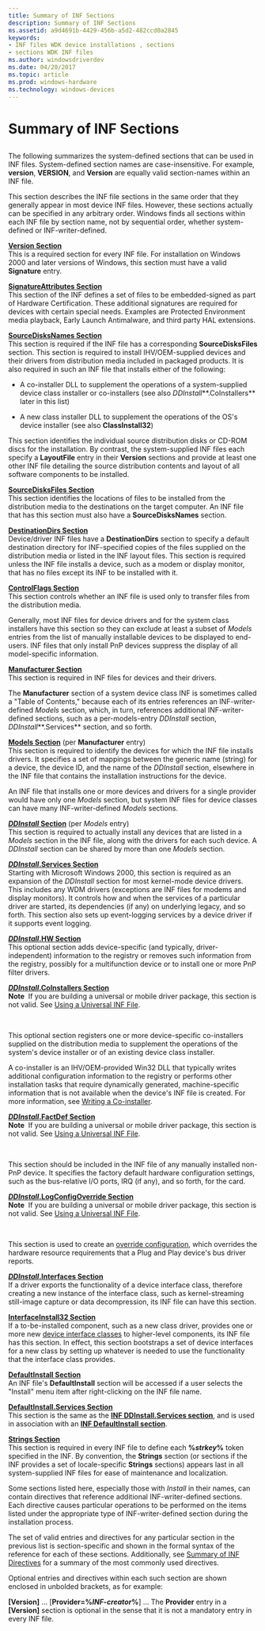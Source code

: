 ```yaml
---
title: Summary of INF Sections
description: Summary of INF Sections
ms.assetid: a9d4691b-4429-456b-a5d2-482ccd0a2845
keywords:
- INF files WDK device installations , sections
- sections WDK INF files
ms.author: windowsdriverdev
ms.date: 04/20/2017
ms.topic: article
ms.prod: windows-hardware
ms.technology: windows-devices
---
```


# Summary of INF Sections


## <a href="" id="ddk-summary-of-inf-sections-dg"></a>


The following summarizes the system-defined sections that can be used in INF files. System-defined section names are case-insensitive. For example, **version**, **VERSION**, and **Version** are equally valid section-names within an INF file.

This section describes the INF file sections in the same order that they generally appear in most device INF files. However, these sections actually can be specified in any arbitrary order. Windows finds all sections within each INF file by section name, not by sequential order, whether system-defined or INF-writer-defined.

<a href="" id="version-section"></a>[**Version Section**](inf-version-section.md)  
This is a required section for every INF file. For installation on Windows 2000 and later versions of Windows, this section must have a valid **Signature** entry.

<a href="" id="signatureattributes-section"></a>[**SignatureAttributes Section**](inf-signatureattributes-section.md)  
This section of the INF defines a set of files to be embedded-signed as part of Hardware Certification. These additional signatures are required for devices with certain special needs. Examples are Protected Environment media playback, Early Launch Antimalware, and third party HAL extensions.

<a href="" id="sourcedisksnames-section"></a>[**SourceDisksNames Section**](inf-sourcedisksnames-section.md)  
This section is required if the INF file has a corresponding **SourceDisksFiles** section. This section is required to install IHV/OEM-supplied devices and their drivers from distribution media included in packaged products. It is also required in such an INF file that installs either of the following:

-   A co-installer DLL to supplement the operations of a system-supplied device class installer or co-installers (see also *DDInstall***.CoInstallers** later in this list)

-   A new class installer DLL to supplement the operations of the OS's device installer (see also **ClassInstall32**)

This section identifies the individual source distribution disks or CD-ROM discs for the installation. By contrast, the system-supplied INF files each specify a **LayoutFile** entry in their **Version** sections and provide at least one other INF file detailing the source distribution contents and layout of all software components to be installed.

<a href="" id="sourcedisksfiles-section"></a>[**SourceDisksFiles Section**](inf-sourcedisksfiles-section.md)  
This section identifies the locations of files to be installed from the distribution media to the destinations on the target computer. An INF file that has this section must also have a **SourceDisksNames** section.

<a href="" id="destinationdirs-section"></a>[**DestinationDirs Section**](inf-destinationdirs-section.md)  
Device/driver INF files have a **DestinationDirs** section to specify a default destination directory for INF-specified copies of the files supplied on the distribution media or listed in the INF layout files. This section is required unless the INF file installs a device, such as a modem or display monitor, that has no files except its INF to be installed with it.

<a href="" id="controlflags-section"></a>[**ControlFlags Section**](inf-controlflags-section.md)  
This section controls whether an INF file is used only to transfer files from the distribution media.

Generally, most INF files for device drivers and for the system class installers have this section so they can exclude at least a subset of *Models* entries from the list of manually installable devices to be displayed to end-users. INF files that only install PnP devices suppress the display of all model-specific information.

<a href="" id="manufacturer-section"></a>[**Manufacturer Section**](inf-manufacturer-section.md)  
This section is required in INF files for devices and their drivers.

The **Manufacturer** section of a system device class INF is sometimes called a "Table of Contents," because each of its entries references an INF-writer-defined *Models* section, which, in turn, references additional INF-writer-defined sections, such as a per-models-entry *DDInstall* section, *DDInstall***.Services** section, and so forth.

<a href="" id="models-section--per-manufacturer-entry--"></a>[**Models Section**](inf-models-section.md) (per **Manufacturer** entry)   
This section is required to identify the devices for which the INF file installs drivers. It specifies a set of mappings between the generic name (string) for a device, the device ID, and the name of the *DDInstall* section, elsewhere in the INF file that contains the installation instructions for the device.

An INF file that installs one or more devices and drivers for a single provider would have only one *Models* section, but system INF files for device classes can have many INF-writer-defined *Models* sections.

<a href="" id="ddinstall-section--per-models-entry--"></a>[***DDInstall* Section**](inf-ddinstall-section.md) (per *Models* entry)   
This section is required to actually install any devices that are listed in a *Models* section in the INF file, along with the drivers for each such device. A *DDInstall* section can be shared by more than one *Models* section.

<a href="" id="ddinstall-services-section"></a>[***DDInstall*.Services Section**](inf-ddinstall-services-section.md)  
Starting with Microsoft Windows 2000, this section is required as an expansion of the *DDInstall* section for most kernel-mode device drivers. This includes any WDM drivers (exceptions are INF files for modems and display monitors). It controls how and when the services of a particular driver are started, its dependencies (if any) on underlying legacy, and so forth. This section also sets up event-logging services by a device driver if it supports event logging.

<a href="" id="ddinstall-hw-section"></a>[***DDInstall*.HW Section**](inf-ddinstall-hw-section.md)  
This optional section adds device-specific (and typically, driver-independent) information to the registry or removes such information from the registry, possibly for a multifunction device or to install one or more PnP filter drivers.

<a href="" id="ddinstall-coinstallers-section"></a>[***DDInstall*.CoInstallers Section**](inf-ddinstall-coinstallers-section.md)  
**Note**  If you are building a universal or mobile driver package, this section is not valid. See [Using a Universal INF File](using-a-universal-inf-file.md).

 

This optional section registers one or more device-specific co-installers supplied on the distribution media to supplement the operations of the system's device installer or of an existing device class installer.

A co-installer is an IHV/OEM-provided Win32 DLL that typically writes additional configuration information to the registry or performs other installation tasks that require dynamically generated, machine-specific information that is not available when the device's INF file is created. For more information, see [Writing a Co-installer](writing-a-co-installer.md).

<a href="" id="ddinstall-factdef-section"></a>[***DDInstall*.FactDef Section**](inf-ddinstall-factdef-section.md)  
**Note**  If you are building a universal or mobile driver package, this section is not valid. See [Using a Universal INF File](using-a-universal-inf-file.md).

 

This section should be included in the INF file of any manually installed non-PnP device. It specifies the factory default hardware configuration settings, such as the bus-relative I/O ports, IRQ (if any), and so forth, for the card.

<a href="" id="ddinstall-logconfigoverride-section"></a>[***DDInstall*.LogConfigOverride Section**](inf-ddinstall-logconfigoverride-section.md)  
**Note**  If you are building a universal or mobile driver package, this section is not valid. See [Using a Universal INF File](using-a-universal-inf-file.md).

 

This section is used to create an [override configuration](https://msdn.microsoft.com/library/windows/hardware/ff547012#logical-configuration-types-for-resource-requirements-lists), which overrides the hardware resource requirements that a Plug and Play device's bus driver reports.

<a href="" id="ddinstall-interfaces-section"></a>[***DDInstall*.Interfaces Section**](inf-ddinstall-interfaces-section.md)  
If a driver exports the functionality of a device interface class, therefore creating a new instance of the interface class, such as kernel-streaming still-image capture or data decompression, its INF file can have this section.

<a href="" id="interfaceinstall32-section"></a>[**InterfaceInstall32 Section**](inf-interfaceinstall32-section.md)  
If a to-be-installed component, such as a new class driver, provides one or more new [device interface classes](device-interface-classes.md) to higher-level components, its INF file has this section. In effect, this section bootstraps a set of device interfaces for a new class by setting up whatever is needed to use the functionality that the interface class provides.

<a href="" id="defaultinstall-section"></a>[**DefaultInstall Section**](inf-defaultinstall-section.md)  
An INF file's **DefaultInstall** section will be accessed if a user selects the "Install" menu item after right-clicking on the INF file name.

<a href="" id="defaultinstall-services-section"></a>[**DefaultInstall.Services Section**](inf-defaultinstall-services-section.md)  
This section is the same as the [**INF DDInstall.Services section**](inf-ddinstall-services-section.md), and is used in association with an [**INF DefaultInstall section**](inf-defaultinstall-section.md).

<a href="" id="strings-section"></a>[**Strings Section**](inf-strings-section.md)  
This section is required in every INF file to define each **%***strkey***%** token specified in the INF. By convention, the **Strings** section (or sections if the INF provides a set of locale-specific **Strings** sections) appears last in all system-supplied INF files for ease of maintenance and localization.

Some sections listed here, especially those with *Install* in their names, can contain directives that reference additional INF-writer-defined sections. Each directive causes particular operations to be performed on the items listed under the appropriate type of INF-writer-defined section during the installation process.

The set of valid entries and directives for any particular section in the previous list is section-specific and shown in the formal syntax of the reference for each of these sections. Additionally, see [Summary of INF Directives](summary-of-inf-directives.md) for a summary of the most commonly used directives.

Optional entries and directives within each such section are shown enclosed in unbolded brackets, as for example:

**\[Version\]**
...
\[**Provider=%***INF-creator***%**\]
...
The **Provider** entry in a **\[Version\]** section is optional in the sense that it is not a mandatory entry in every INF file.

 

 





